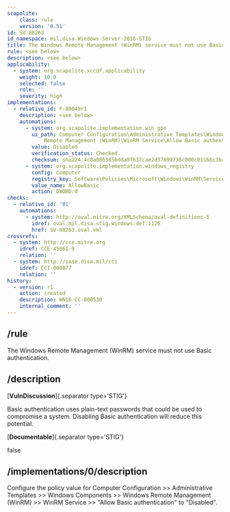 ```yaml
---
scapolite:
    class: rule
    version: '0.51'
id: SV-88263
id_namespace: mil.disa.Windows-Server-2016-STIG
title: The Windows Remote Management (WinRM) service must not use Basic authentication.
rule: <see below>
description: <see below>
applicability:
  - system: org.scapolite.xccdf.applicability
    weight: 10.0
    selected: false
    role: ''
    severity: high
implementations:
  - relative_id: F-80049r1
    description: <see below>
    automations:
      - system: org.scapolite.implementation.win_gpo
        ui_path: Computer Configuration\Administrative Templates\Windows Components\Windows
            Remote Management (WinRM)\WinRM Service\Allow Basic authentication
        value: Disabled
        verification_status: Checked.
        checksum: sha224:4c0a086385bdda0f637cae2d37899736c0d0c0116bc3ba8b34d290a5
      - system: org.scapolite.implementation.windows_registry
        config: Computer
        registry_key: Software\Policies\Microsoft\Windows\WinRM\Service
        value_name: AllowBasic
        action: DWORD:0
checks:
  - relative_id: '01'
    automations:
      - system: http://oval.mitre.org/XMLSchema/oval-definitions-5
        idref: oval:mil.disa.stig.windows:def:1126
        href: SV-88263.oval.xml
crossrefs:
  - system: http://cce.mitre.org
    idref: CCE-45061-9
    relation: ''
  - system: http://iase.disa.mil/cci
    idref: CCI-000877
    relation: ''
history:
  - version: r1
    action: created
    description: WN16-CC-000530
    internal_comment: ''
---
```



## /rule

The Windows Remote Management (WinRM) service must not use Basic authentication.

## /description

[**VulnDiscussion**]{.separator type='STIG'}

Basic authentication uses plain-text passwords that could be used to compromise a system. Disabling Basic authentication will reduce this potential.

[**Documentable**]{.separator type='STIG'}

false

## /implementations/0/description

Configure the policy value for Computer Configuration >> Administrative Templates >> Windows Components >> Windows Remote Management (WinRM) >> WinRM Service >> "Allow Basic authentication" to "Disabled".
